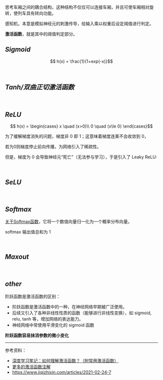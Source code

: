 

思考车厢之间的耦合结构，这种结构不仅仅可以连接车厢，并且可使车厢相对旋转，使列车具有转向功能。

感知机，本意是模拟神经元的刺激传导，给输入乘以权重后设定阈值进行判定。

**激活函数**，就是其中的阈值判定部分。



## _Sigmoid_


$$ h(x) = \frac{1}{1+exp(-x)}$$



</br>

## _Tanh/双曲正切激活函数_


</br>

## _ReLU_


$$
h(x) = \begin{cases}
x \quad (x>0)\\
0 \quad (x\le 0)
\end{cases}$$

为了缓解梯度消失的问题，梯度非 0 即 1；这意味着梯度连乘不会收敛到 0，

若为0则梯度停止前向传播，为网络引入了稀疏性。

但是，梯度为 0 会导致神经元“死亡”（无法参与学习），于是引入了 Leaky ReLU:





</br>

## _SeLU_


</br>

## _Softmax_

[关于Softmax函数](https://zhuanlan.zhihu.com/p/168562182)，它将一个数值向量归一化为一个概率分布向量。

softmax 输出值总和为 1


</br>

## _Maxout_



</br>

## _other_


阶跃函数是激活函数的区别：
- 阶跃函数是激活函数中的一种，在神经网络早期被广泛使用。
- 后续又引入了各种非线性性质的函数（能够进行非线性变换），如 sigmoid, relu, tanh 等，增加网络的表达能力。
- 神经网络中常使用平滑变化的 sigmoid 函数

**阶跃函数容易抹消参数的微小变化**


------------------

参考资料：
- [深度学习笔记：如何理解激活函数？（附常用激活函数）](https://zhuanlan.zhihu.com/p/364620596)
- [更多的激活函数注解](https://cloud.tencent.com/developer/article/1800954)
- https://www.jiqizhixin.com/articles/2021-02-24-7